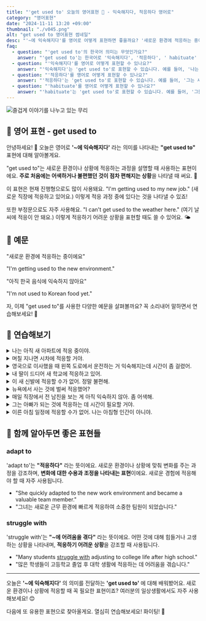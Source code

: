 ```yaml
---
title: "'get used to' 오늘의 영어표현 🌱 - 익숙해지다, 적응하다 영어로"
category: "영어표현"
date: "2024-11-11 13:20 +09:00"
thumbnail: "./v045.png"
alt: "get used to 영어표현 썸네일"
desc: "'~에 익숙해지다'를 영어로 어떻게 표현하면 좋을까요? '새로운 환경에 적응하는 중이에요', '아직 한국 음식에 익숙하지 않아요' 등을 영어로 표현하는 법을 배워봅시다. 다양한 예문을 통해서 연습하고 본인의 표현으로 만들어 보세요."
faq:
  - question: "'get used to'의 한국어 의미는 무엇인가요?"
    answer: "'get used to'는 한국어로 '익숙해지다', '적응하다', ' habituate' 등으로 번역될 수 있습니다. 주로 새로운 상황이나 환경에 적응하는 과정을 표현할 때 사용합니다."
  - question: "'익숙해지다'를 영어로 어떻게 표현할 수 있나요?"
    answer: "'익숙해지다'는 'get used to'로 표현할 수 있습니다. 예를 들어, '나는 새로운 직장에 익숙해지고 있어'는 'I am getting used to my new job'으로 말할 수 있습니다."
  - question: "'적응하다'를 영어로 어떻게 표현할 수 있나요?"
    answer: "'적응하다'는 'get used to'로 표현할 수 있습니다. 예를 들어, '그는 새로운 환경에 적응하는 중이다'는 'He is getting used to the new environment'로 말할 수 있습니다."
  - question: "'habituate'를 영어로 어떻게 표현할 수 있나요?"
    answer: "'habituate'는 'get used to'로 표현할 수 있습니다. 예를 들어, '그들은 새로운 생활에 habituate 되고 있다'는 'They are getting used to their new lifestyle'로 표현할 수 있습니다."
---
```


![즐겁게 이야기를 나누고 있는 무리](./v045-1.jpg)

## 🌟 영어 표현 - get used to

안녕하세요! 👋 오늘은 영어로 **'~에 익숙해지다'** 라는 의미를 나타내는 **"get used to"** 표현에 대해 알아볼게요.

"get used to"는 새로운 환경이나 상황에 적응하는 과정을 설명할 때 사용하는 표현이에요. **주로 처음에는 어색하거나 불편했던 것이 점차 편해지는 상황**을 나타낼 때 써요. 🌱

이 표현은 현재 진행형으로도 많이 사용돼요. "I'm getting used to my new job." (새로운 직장에 적응하고 있어요.) 이렇게 적응 과정 중에 있다는 것을 나타낼 수 있죠!

또한 부정문으로도 자주 사용해요. "I can't get used to the weather here." (여기 날씨에 적응이 안 돼요.) 이렇게 적응하기 어려운 상황을 표현할 때도 쓸 수 있어요. 🌤️

<script async src="https://pagead2.googlesyndication.com/pagead/js/adsbygoogle.js?client=ca-pub-1465612013356152"
     crossorigin="anonymous"></script>
<!-- engple-horizontal-ad -->

<ins class="adsbygoogle"
     style="display:block"
     data-ad-client="ca-pub-1465612013356152"
     data-ad-slot="2106896038"
     data-ad-format="auto"
     data-full-width-responsive="true"></ins>

<script>
     (adsbygoogle = window.adsbygoogle || []).push({});
</script>

## 📖 예문

"새로운 환경에 적응하는 중이에요"

"I'm getting used to the new environment."

"아직 한국 음식에 익숙하지 않아요"

"I'm not used to Korean food yet."

자, 이제 "get used to"를 사용한 다양한 예문을 살펴볼까요? 꼭 소리내어 말하면서 연습해보세요! 🎯

## 💬 연습해보기

<details>
<summary>나는 아직 새 아파트에 적응 중이야.</summary>
<span>I'm <a href="/blog/in-english/254.still/">still</a> <a href="/blog/in-english/117.try-to/">trying to</a> get used to my new apartment.</span>
</details>

<details>
<summary>며칠 지나면 시차에 적응할 거야.</summary>
<span>You'll get used to the time difference after a few days.</span>
</details>

<details>
<summary>영국으로 이사했을 때 왼쪽 도로에서 운전하는 거 익숙해지는데 시간이 좀 걸렸어.</summary>
<span>It <a href="/blog/in-english/010.take-a-while/">took me a while</a> to get used to driving on the left side of the road when I moved to the UK.</span>
</details>

<details>
<summary>내 딸이 드디어 새 학교에 적응하고 있어.</summary>
<span>My daughter is <a href="/blog/in-english/182.finally/">finally</a> getting used to her new school.</span>
</details>

<details>
<summary>이 새 신발에 적응할 수가 없어. 정말 불편해.</summary>
<span>I can't get used to these new shoes. They're really uncomfortable.</span>
</details>

<details>
<summary>뉴욕에서 사는 것에 벌써 적응했어?</summary>
<span>Have you <a href="/blog/vocab-1/045.get-used-to/">gotten used to</a> living in New York yet?</span>
</details>

<details>
<summary>매일 직장에서 전 남친을 보는 게 아직 익숙하지 않아. 좀 어색해.</summary>
<span>I'm still not used to seeing my ex at work every day. It's kind of <a href="/blog/in-english/124.awkward/">awkward</a>.</span>
</details>

<details>
<summary>그는 아빠가 되는 것에 적응하는 데 시간이 필요할 거야.</summary>
<span>He'll need some time to get used to being a father.</span>
</details>

<details>
<summary>이른 아침 일정에 적응할 수가 없어. 나는 아침형 인간이 아니야.</summary>
<span>I just can't get used to this early morning schedule. I'm not a <a href="/blog/in-english/035.morning-person/">morning person</a>.</span>
</details>

## 🤝 함께 알아두면 좋은 표현들

### adapt to

'adapt to'는 **"적응하다"** 라는 뜻이에요. 새로운 환경이나 상황에 맞춰 변화를 주는 과정을 강조하며, **변화에 대한 수용과 조정을 나타내는 표현**이에요. 새로운 경험에 적응해야 할 때 자주 사용됩니다.

- "She quickly adapted to the new work environment and became a valuable team member."
- "그녀는 새로운 근무 환경에 빠르게 적응하여 소중한 팀원이 되었습니다."

### struggle with

'struggle with'는 **"~에 어려움을 겪다"** 라는 뜻이에요. 어떤 것에 대해 힘들거나 고생하는 상황을 나타내며, **적응하기 어려운 상황**을 강조할 때 사용됩니다.

- "Many students [struggle with](/blog/잘-안돼-영어표현/) adjusting to college life after high school."
- "많은 학생들이 고등학교 졸업 후 대학 생활에 적응하는 데 어려움을 겪습니다."

---

오늘은 **'~에 익숙해지다'** 의 의미를 전달하는 **'get used to'** 에 대해 배워봤어요. 새로운 환경이나 상황에 적응할 때 꼭 필요한 표현이죠? 여러분의 일상생활에서도 자주 사용해보세요! 😊

다음에 또 유용한 표현으로 찾아올게요. 열심히 연습해보세요! 화이팅! 💪
